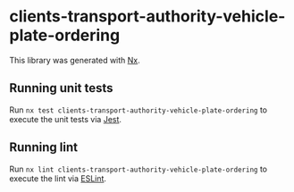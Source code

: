 # clients-transport-authority-vehicle-plate-ordering

This library was generated with [Nx](https://nx.dev).

## Running unit tests

Run `nx test clients-transport-authority-vehicle-plate-ordering` to execute the unit tests via [Jest](https://jestjs.io).

## Running lint

Run `nx lint clients-transport-authority-vehicle-plate-ordering` to execute the lint via [ESLint](https://eslint.org/).
